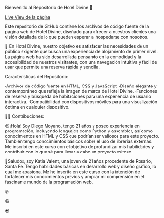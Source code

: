 Bienvenido al Repositorio de Hotel Divine 🤗

[Live View de la página](https://hoteldivine.github.io/)


Este repositorio de GitHub contiene los archivos de código fuente de la página web de Hotel Divine, diseñado para ofrecer a nuestros clientes una visión detallada de lo que pueden esperar al hospedarse con nosotros.

🏨
En Hotel Divine, nuestro objetivo es satisfacer las necesidades de un público exigente que busca una experiencia de alojamiento de primer nivel. La página web ha sido desarrollada pensando en la comodidad y la accesibilidad de nuestros visitantes, con una navegación intuitiva y fácil de usar que permite una reserva rápida y sencilla.

Características del Repositorio:

·Archivos de código fuente en HTML, CSS y JavaScript. 
·Diseño elegante y contemporáneo que refleja la imagen de marca de Hotel Divine. 
·Funciones de reserva y búsqueda de habitaciones para una experiencia de usuario interactiva. 
·Compatibilidad con dispositivos móviles para una visualización óptima en cualquier dispositivo.

👨‍💻
Contribuciones:

😉¡Hola! Soy Diego Moyano, tengo 21 años y poseo experiencia en programación, incluyendo lenguajes como Python y assembler, así como conocimientos en HTML y CSS que podrían ser valiosos para este proyecto. También tengo conocimientos básicos sobre el uso de librerías externas. Me inscribí en este curso con el objetivo de profundizar mis habilidades y contribuir con lo que sé para llevar a cabo un proyecto exitoso. 

👋Saludos, soy Katia Valent, una joven de 21 años procedente de Rosario, Santa Fe. Tengo habilidades básicas en desarrollo web y diseño gráfico, lo cual me apasiona. Me he inscrito en este curso con la intención de fortalecer mis conocimientos previos y ampliar mi comprensión en el fascinante mundo de la programación web.

🤓

😃

😎
